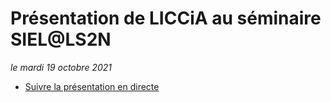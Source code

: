 # Présentation de LICCiA au séminaire SIEL@LS2N

*le mardi 19 octobre 2021*

- [Suivre la présentation en directe](https://slides.com/d/oGGzRqU/live)
<!--
- [Lire la présentation plus tard](https://slides.com/randria/liccia-ls2n-siel-20211019/fullscreen)
-->
